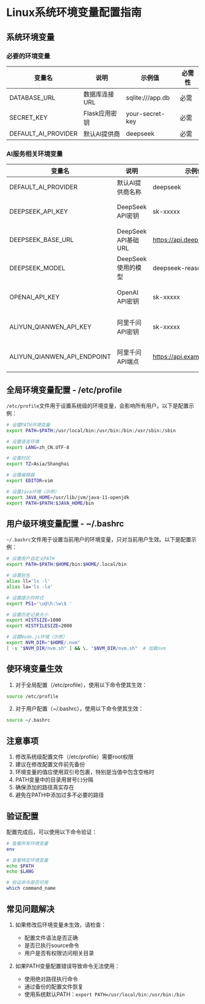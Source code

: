 # Linux系统环境变量配置指南

## 系统环境变量

### 必要的环境变量

| 变量名 | 说明 | 示例值 | 必需性 |
|--------|------|--------|--------|
| DATABASE_URL | 数据库连接URL | sqlite:///app.db | 必需 |
| SECRET_KEY | Flask应用密钥 | your-secret-key | 必需 |
| DEFAULT_AI_PROVIDER | 默认AI提供商 | deepseek | 必需 |

### AI服务相关环境变量

| 变量名 | 说明 | 示例值 | 必需性 |
|--------|------|--------|--------|
| DEFAULT_AI_PROVIDER | 默认AI提供商名称 | deepseek | 必需 |
| DEEPSEEK_API_KEY | DeepSeek API密钥 | sk-xxxxx | 当使用DeepSeek时必需 |
| DEEPSEEK_BASE_URL | DeepSeek API基础URL | https://api.deepseek.com/v1 | 当使用DeepSeek时必需 |
| DEEPSEEK_MODEL | DeepSeek使用的模型 | deepseek-reasoner | 当使用DeepSeek时必需 |
| OPENAI_API_KEY | OpenAI API密钥 | sk-xxxxx | 当使用OpenAI时必需 |
| ALIYUN_QIANWEN_API_KEY | 阿里千问API密钥 | sk-xxxxx | 当使用阿里千问时必需 |
| ALIYUN_QIANWEN_API_ENDPOINT | 阿里千问API端点 | https://api.example.com | 当使用阿里千问时必需 |

## 全局环境变量配置 - /etc/profile

`/etc/profile`文件用于设置系统级的环境变量，会影响所有用户。以下是配置示例：

```bash
# 设置PATH环境变量
export PATH=$PATH:/usr/local/bin:/usr/bin:/bin:/usr/sbin:/sbin

# 设置语言环境
export LANG=zh_CN.UTF-8

# 设置时区
export TZ=Asia/Shanghai

# 设置编辑器
export EDITOR=vim

# 设置Java环境（示例）
export JAVA_HOME=/usr/lib/jvm/java-11-openjdk
export PATH=$PATH:$JAVA_HOME/bin
```

## 用户级环境变量配置 - ~/.bashrc

`~/.bashrc`文件用于设置当前用户的环境变量，只对当前用户生效。以下是配置示例：

```bash
# 设置用户自定义PATH
export PATH=$PATH:$HOME/bin:$HOME/.local/bin

# 设置别名
alias ll='ls -l'
alias la='ls -la'

# 设置提示符样式
export PS1='\u@\h:\w\$ '

# 设置历史记录大小
export HISTSIZE=1000
export HISTFILESIZE=2000

# 设置Node.js环境（示例）
export NVM_DIR="$HOME/.nvm"
[ -s "$NVM_DIR/nvm.sh" ] && \. "$NVM_DIR/nvm.sh"  # 加载nvm
```

## 使环境变量生效

1. 对于全局配置（/etc/profile），使用以下命令使其生效：
```bash
source /etc/profile
```

2. 对于用户配置（~/.bashrc），使用以下命令使其生效：
```bash
source ~/.bashrc
```

## 注意事项

1. 修改系统级配置文件（/etc/profile）需要root权限
2. 建议在修改配置文件前先备份
3. 环境变量的值应使用双引号包裹，特别是当值中包含空格时
4. PATH变量中的目录用冒号(:)分隔
5. 确保添加的路径真实存在
6. 避免在PATH中添加过多不必要的路径

## 验证配置

配置完成后，可以使用以下命令验证：

```bash
# 查看所有环境变量
env

# 查看特定环境变量
echo $PATH
echo $LANG

# 验证命令是否可用
which command_name
```

## 常见问题解决

1. 如果修改后环境变量未生效，请检查：
   - 配置文件语法是否正确
   - 是否已执行source命令
   - 用户是否有权限访问相关目录

2. 如果PATH变量配置错误导致命令无法使用：
   - 使用绝对路径执行命令
   - 通过备份的配置文件恢复
   - 使用系统默认PATH：`export PATH=/usr/local/bin:/usr/bin:/bin`